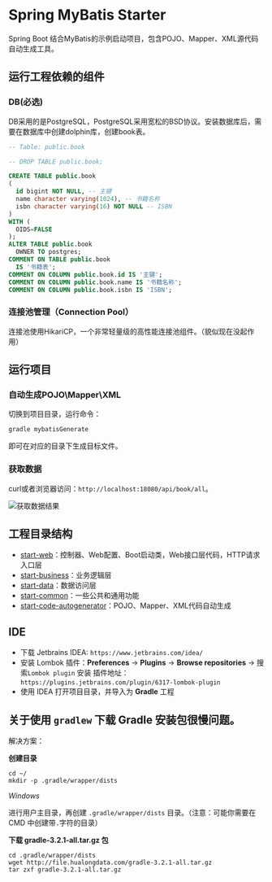 # Spring MyBatis Starter

Spring Boot 结合MyBatis的示例启动项目，包含POJO、Mapper、XML源代码自动生成工具。

## 运行工程依赖的组件

### DB(必选)

DB采用的是PostgreSQL，PostgreSQL采用宽松的BSD协议。安装数据库后，需要在数据库中创建dolphin库，创建book表。



```sql
-- Table: public.book

-- DROP TABLE public.book;

CREATE TABLE public.book
(
  id bigint NOT NULL, -- 主键
  name character varying(1024), -- 书籍名称
  isbn character varying(16) NOT NULL -- ISBN
)
WITH (
  OIDS=FALSE
);
ALTER TABLE public.book
  OWNER TO postgres;
COMMENT ON TABLE public.book
  IS '书籍表';
COMMENT ON COLUMN public.book.id IS '主键';
COMMENT ON COLUMN public.book.name IS '书籍名称';
COMMENT ON COLUMN public.book.isbn IS 'ISBN';
```



### 连接池管理（Connection Pool）

连接池使用HikariCP，一个非常轻量级的高性能连接池组件。（貌似现在没起作用）



## 运行项目

### 自动生成POJO\Mapper\XML

切换到项目目录，运行命令：

```bash
gradle mybatisGenerate
```

即可在对应的目录下生成目标文件。

### 获取数据

curl或者浏览器访问：`http://localhost:18080/api/book/all`。



![获取数据结果](https://raw.githubusercontent.com/hualongdata/spring-examples/master/spring-mybatis-starter/image/Selection_002.png)





## 工程目录结构

- [start-web](start-web)：控制器、Web配置、Boot启动类，Web接口层代码，HTTP请求入口层
- [start-business](start-business)：业务逻辑层
- [start-data](start-data)：数据访问层
- [start-common](start-common)：一些公共和通用功能
- [start-code-autogenerator](start-code-autogenerator)：POJO、Mapper、XML代码自动生成

## IDE

- 下载 Jetbrains IDEA: `https://www.jetbrains.com/idea/`
- 安装 Lombok 插件：**Preferences** -> **Plugins** -> **Browse repositories** -> 搜索`Lombok plugin` 安装
    插件地址：`https://plugins.jetbrains.com/plugin/6317-lombok-plugin`
- 使用 IDEA 打开项目目录，并导入为 **Gradle** 工程

## 关于使用 `gradlew` 下载 Gradle 安装包很慢问题。

解决方案：

**创建目录**

```
cd ~/
mkdir -p .gradle/wrapper/dists
```

*Windows*

进行用户主目录，再创建 `.gradle/wrapper/dists` 目录。（注意：可能你需要在 CMD 中创建带`.`字符的目录）

**下载 gradle-3.2.1-all.tar.gz 包**

```
cd .gradle/wrapper/dists
wget http://file.hualongdata.com/gradle-3.2.1-all.tar.gz
tar zxf gradle-3.2.1-all.tar.gz
```


